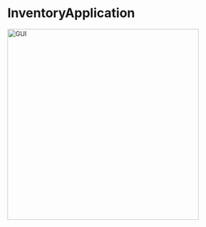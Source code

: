 # InventoryApplication
<img width="429" alt="GUI" src="https://user-images.githubusercontent.com/105801035/169852871-59279571-419d-48ec-ab09-e1ed34c6477d.png">
